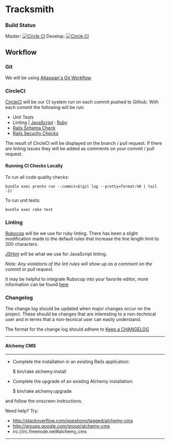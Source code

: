 # Tracksmith


### Build Status
Master: [![Circle CI](https://circleci.com/gh/tracksmith/track_v2/tree/master.svg?style=svg&circle-token=b3b3407b0213ca2407b0332de02d86e20a0b382a)](https://circleci.com/gh/tracksmith/track_v2/tree/master) Develop: [![Circle CI](https://circleci.com/gh/tracksmith/track_v2/tree/develop.svg?style=svg&circle-token=b3b3407b0213ca2407b0332de02d86e20a0b382a)](https://circleci.com/gh/tracksmith/track_v2/tree/develop)

## Workflow

### Git
We will be using [Atlassian's Git Workflow](https://www.atlassian.com/git/tutorials/comparing-workflows/gitflow-workflow)

### CircleCI
[CircleCI](https://circleci.com/gh/tracksmith/track_v2) will be our CI system run on each commit pushed to Github.
With each commit the following will be run:
- Unit Tests
- Linting | [JavaScript](http://jshint.com) : [Ruby](https://github.com/bbatsov/rubocop)
- [Rails Schema Check](https://github.com/raimondasv/pronto-rails_schema)
- [Rails Security Checks](https://github.com/presidentbeef/brakeman)

The result of CircleCI will be displayed on the branch / pull request. If there are linting issues they will be added as comments on your commit / pull request.

#### Running CI Checks Locally

To run all code quality checks:

`bundle exec pronto run --commit=$(git log --pretty=format:%H | tail -1)`

To run unit tests:

`bundle exec rake test`

### Linting
[Rubocop](https://github.com/bbatsov/rubocop) will be we use for ruby linting. There has been a slight modification made to the default rules
that increase the line length limit to 200 characters.

[JSHint](http://jshint.com) will be what we use for JavaScript linting.

 *Note: Any violations of the lint rules will show up as a comment on the commit or pull request.*

It may be helpful to integrate Rubocop into your favorite editor, more information can be found [here](https://github.com/bbatsov/rubocop)

### Changelog

The change log should be updated when major changes occur on the project. These should be
changes that are interesting to a non-technical user and in terms that a non-tecnical user can easily understand.

The format for the change log should adhere to [Keep a CHANGELOG](http://keepachangelog.com)


-------------------------------------------------------------
#### Alchemy CMS
-------------------------------------------------------------

- Complete the installation in an existing Rails application:

  $ bin/rake alchemy:install

- Complete the upgrade of an existing Alchemy installation:

  $ bin/rake alchemy:upgrade

and follow the onscreen instructions.

Need help? Try:

* http://stackoverflow.com/questions/tagged/alchemy-cms
* http://groups.google.com/group/alchemy-cms
* irc://irc.freenode.net#alchemy_cms
-------------------------------------------------------------